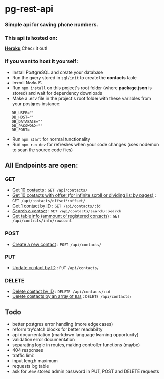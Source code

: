 # pg-rest-api

### Simple api for saving phone numbers.

### This api is hosted on:

[**Heroku**](https://pg-raw-api.herokuapp.com/api/contacts/) Check it out!

### If you want to host it yourself:

- Install PostgreSQL and create your database
- Run the query stored in `sql/init` to create the **contacts** table
- Install NodeJS
- Run `npm install` on this project's root folder (where **package.json** is stored) and wait for dependency downloads
- Make a .env file in the project's root folder with these variables from your postgres instance:

```dosini
   DB_USER=""
   DB_HOST=""
   DB_DATABASE=""
   DB_PASSWORD=""
   DB_PORT=
```

- Run `npm start` for normal functionality
- Run `npm run dev` for refreshes when your code changes (uses nodemon to scan the source code files)

## All Endpoints are open:

### GET

- [Get 10 contacts](docs/get.md) : `GET /api/contacts/`
- [Get 10 contacts with offset (for infinite scroll or dividing list by pages)](docs/getoffset.md) : `GET /api/contacts/offset/:offset/`
- [Get 1 contact by ID](docs/getid.md) : `GET /api/contacts/:id`
- [Search a contact](docs/getsearch.md) : `GET /api/contacts/search/:search`
- [Get table info (ammount of registered contacts)](docs/gettableinfo.md) : `GET /api/contacts/info/rowcount`

### POST

- [Create a new contact](docs/create.md) : `POST /api/contacts/`

### PUT

- [Update contact by ID](docs/update.md) : `PUT /api/contacts/`

### DELETE

- [Delete contact by ID](docs/delete.md) : `DELETE /api/contacts/:id`
- [Delete contacts by an array of IDs](docs/deletearray.md) : `DELETE /api/contacts/`

## Todo

- better postgres error handling (more edge cases)
- reform try/catch blocks for better readability
- api documentation (markdown language learning opportunity)
- validation error documentation
- separating logic in routes, making controller functions (maybe)
- 404 responses
- traffic limit
- input length maximum
- requests log table
- ask for .env stored admin password in PUT, POST and DELETE requests
